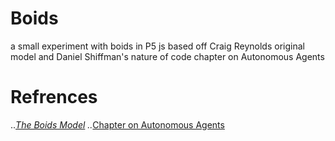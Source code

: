 # Boids
a small experiment with boids in P5 js based off Craig Reynolds original model and Daniel Shiffman's nature of code chapter on Autonomous Agents

# Refrences
..*[The Boids Model](https://www.red3d.com/cwr/boids/ "Craig Reynolds's blog post")
..*[Chapter on Autonomous Agents](https://natureofcode.com/book/chapter-6-autonomous-agents/ "Daniel Shiffman's The nature of code")
